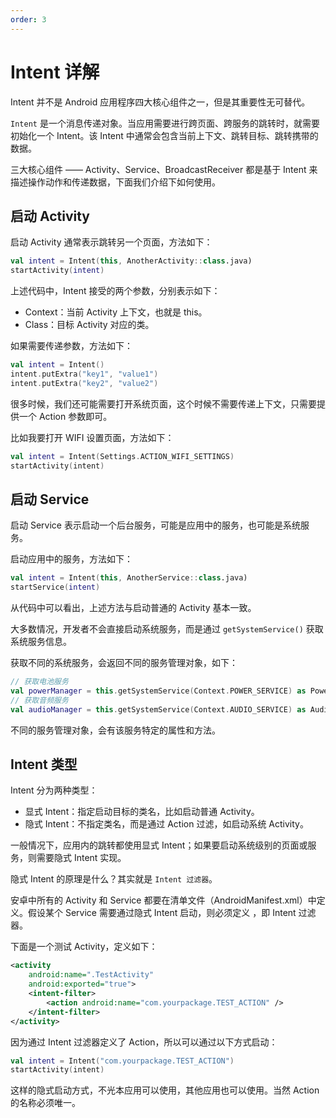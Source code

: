 ```yaml
---
order: 3
---
```


# Intent 详解

Intent 并不是 Android 应用程序四大核心组件之一，但是其重要性无可替代。

`Intent` 是一个消息传递对象。当应用需要进行跨页面、跨服务的跳转时，就需要初始化一个 Intent。该 Intent 中通常会包含当前上下文、跳转目标、跳转携带的数据。

三大核心组件 —— Activity、Service、BroadcastReceiver 都是基于 Intent 来描述操作动作和传递数据，下面我们介绍下如何使用。

## 启动 Activity

启动 Activity 通常表示跳转另一个页面，方法如下：

```kotlin
val intent = Intent(this, AnotherActivity::class.java)
startActivity(intent)
```

上述代码中，Intent 接受的两个参数，分别表示如下：

- Context：当前 Activity 上下文，也就是 this。
- Class：目标 Activity 对应的类。

如果需要传递参数，方法如下：

```kotlin
val intent = Intent()
intent.putExtra("key1", "value1")
intent.putExtra("key2", "value2")
```

很多时候，我们还可能需要打开系统页面，这个时候不需要传递上下文，只需要提供一个 Action 参数即可。

比如我要打开 WIFI 设置页面，方法如下：

```kotlin
val intent = Intent(Settings.ACTION_WIFI_SETTINGS)
startActivity(intent)
```

## 启动 Service

启动 Service 表示启动一个后台服务，可能是应用中的服务，也可能是系统服务。

启动应用中的服务，方法如下：

```kotlin
val intent = Intent(this, AnotherService::class.java)
startService(intent)
```

从代码中可以看出，上述方法与启动普通的 Activity 基本一致。

大多数情况，开发者不会直接启动系统服务，而是通过 `getSystemService()` 获取系统服务信息。

获取不同的系统服务，会返回不同的服务管理对象，如下：

```kotlin
// 获取电池服务
val powerManager = this.getSystemService(Context.POWER_SERVICE) as PowerManager
// 获取音频服务
val audioManager = this.getSystemService(Context.AUDIO_SERVICE) as AudioManager
```

不同的服务管理对象，会有该服务特定的属性和方法。

## Intent 类型

Intent 分为两种类型：

- 显式 Intent：指定启动目标的类名，比如启动普通 Activity。
- 隐式 Intent：不指定类名，而是通过 Action 过滤，如启动系统 Activity。

一般情况下，应用内的跳转都使用显式 Intent；如果要启动系统级别的页面或服务，则需要隐式 Intent 实现。

隐式 Intent 的原理是什么？其实就是 `Intent 过滤器`。

安卓中所有的 Activity 和 Service 都要在清单文件（AndroidManifest.xml）中定义。假设某个 Service 需要通过隐式 Intent 启动，则必须定义 <intent-filter>，即 Intent 过滤器。

下面是一个测试 Activity，定义如下：

```xml
<activity
    android:name=".TestActivity"
    android:exported="true">
    <intent-filter>
        <action android:name="com.yourpackage.TEST_ACTION" />
    </intent-filter>
</activity>
```

因为通过 Intent 过滤器定义了 Action，所以可以通过以下方式启动：

```kotlin
val intent = Intent("com.yourpackage.TEST_ACTION")
startActivity(intent)
```

这样的隐式启动方式，不光本应用可以使用，其他应用也可以使用。当然 Action 的名称必须唯一。
